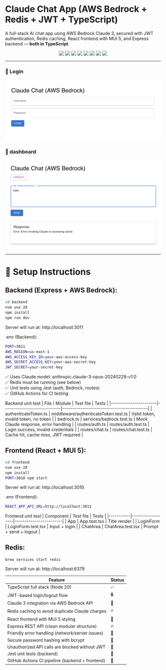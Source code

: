 # Claude Chat App (AWS Bedrock + Redis + JWT + TypeScript)

A full-stack AI chat app using AWS Bedrock Claude 3, secured with JWT authentication, Redis caching, React frontend with MUI 5, and Express backend — **both in TypeScript**.

<div align="center">
  <img src="https://img.shields.io/badge/react-%2320232a.svg?style=for-the-badge&logo=react&logoColor=%2361DAFB" />
  <img src="https://img.shields.io/badge/express-%23404d59.svg?style=for-the-badge&logo=express&logoColor=white" />
  <img src="https://img.shields.io/badge/typescript-%23007ACC.svg?style=for-the-badge&logo=typescript&logoColor=white" />
  <img src="https://img.shields.io/badge/MUI-%230081CB.svg?style=for-the-badge&logo=mui&logoColor=white" />
  <img src="https://img.shields.io/badge/redis-%23DD0031.svg?style=for-the-badge&logo=redis&logoColor=white" />
  <img src="https://img.shields.io/badge/JWT-black?style=for-the-badge&logo=JSON%20web%20tokens" />
  <img src="https://img.shields.io/badge/aws-bedrock-orange?style=for-the-badge&logo=amazonaws&logoColor=white" />
  <img src="https://img.shields.io/badge/-jest-%23C21325?style=for-the-badge&logo=jest&logoColor=white" />
</div>

---
### 🔐 Login
<img src="./login.png" />

### 🤖 dashboard
<img src="./dashboard.png" />

---

# 🚀 Setup Instructions

## Backend (Express + AWS Bedrock): 

```bash
cd backend
nvm use 20
npm install
npm run dev
```

Server will run at:
http://localhost:3011

.env (Backend): 
```bash
PORT=3011
AWS_REGION=us-east-1
AWS_ACCESS_KEY_ID=your-aws-access-key
AWS_SECRET_ACCESS_KEY=your-aws-secret-key
JWT_SECRET=your-secret-key
```
✅ Uses Claude model: anthropic.claude-3-opus-20240229-v1:0  
✅ Redis must be running (see below)  
✅ Unit tests using Jest (auth, Bedrock, routes)  
✅ GitHub Actions for CI testing  

Backend unit test
| File / Module         | Test file                    | Tests                                     |
|-----------------------|-----------------------------|-------------------------------------------|
| authenticateToken.ts  | middleware/authenticateToken.test.ts | Valid token, invalid token, no token |
| bedrock.ts            | services/bedrock.test.ts    | Mock Claude response, error handling      |
| routes/auth.ts        | routes/auth.test.ts         | Login success, invalid credentials        |
| routes/chat.ts        | routes/chat.test.ts         | Cache hit, cache miss, JWT required       |



## Frontend (React + MUI 5): 
```bash
cd frontend
nvm use 20
npm install
PORT=3010 npm start
```

Server will run at:
http://localhost:3010

.env (Frontend): 
```bash
REACT_APP_API_URL=http://localhost:3011
```

Frontend unit test
| Component | Test file         | Tests                  |
|-----------|------------------|------------------------|
| App       | App.test.tsx     | Title render           |
| LoginForm | LoginForm.test.tsx | Input + login        |
| ChatArea  | ChatArea.test.tsx  | Prompt + send + logout |

## Redis:  
`brew services start redis`

Server will run at:
http://localhost:6379

| Feature                                        | Status |
|------------------------------------------------|--------|
| TypeScript full stack (Node 20)                | ✅     |
| JWT-based login/logout flow                    | 🔒     |
| Claude 3 integration via AWS Bedrock API       | 🤖     |
| Redis caching to avoid duplicate Claude charges| ⚡     |
| React frontend with MUI 5 styling              | 💎     |
| Express REST API (clean modular structure)     | 🔥     |
| Friendly error handling (network/server issues)| 🧠     |
| Secure password hashing with bcrypt            | 🔑     |
| Unauthorized API calls are blocked without JWT | 🚫     |
| Jest unit tests (backend)                      | 🧪     |
| GitHub Actions CI pipeline (backend + frontend)| 🤖     |




